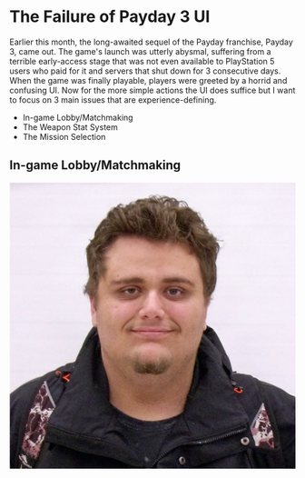 # The Failure of Payday 3 UI

Earlier this month, the long-awaited sequel of the Payday franchise, Payday 3, came out. The game's launch was utterly abysmal, suffering from a terrible early-access stage that was not even available to PlayStation 5 users who paid for it and servers that shut down for 3 consecutive days. When the game was finally playable, players were greeted by a horrid and confusing UI. Now for the more simple actions the UI does suffice but I want to focus on 3 main issues that are experience-defining. 
  - In-game Lobby/Matchmaking
  - The Weapon Stat System
  - The Mission Selection

## In-game Lobby/Matchmaking
![](1670290422175.jpg)
